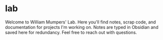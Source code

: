 # lab

Welcome to William Mumpers' Lab.
Here you'll find notes, scrap code, and documentation for projects I'm working on.
Notes are typed in Obsidian and saved here for redundancy.
Feel free to reach out with questions.